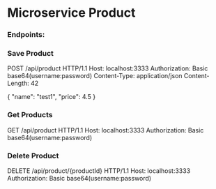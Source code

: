 # Microservice Product

### Endpoints:

### Save Product

POST /api/product HTTP/1.1
Host: localhost:3333
Authorization: Basic base64(username:password)
Content-Type: application/json
Content-Length: 42

{
"name": "test1",
"price": 4.5
}

### Get Products
GET /api/product HTTP/1.1
Host: localhost:3333
Authorization: Basic base64(username:password)

### Delete Product

DELETE /api/product/{productId} HTTP/1.1
Host: localhost:3333
Authorization: Basic base64(username:password)

